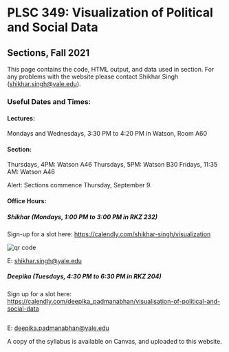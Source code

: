 # PLSC 349: Visualization of Political and Social Data

## Sections, Fall 2021

This page contains the code, HTML output, and data used in section. For any problems with the website please contact Shikhar Singh (shikhar.singh@yale.edu). 

### Useful Dates and Times:

#### Lectures: 
Mondays and Wednesdays, 3:30 PM to 4:20 PM in Watson, Room A60

#### Section: 
Thursdays, 4PM: Watson A46
Thursdays, 5PM: Watson B30
Fridays, 11:35 AM: Watson A46

Alert: Sections commence Thursday, September 9. 

#### Office Hours:
##### Shikhar (Mondays, 1:00 PM to 3:00 PM in RKZ 232)
Sign-up for a slot here: https://calendly.com/shikhar-singh/visualization

<img src='https://chart.googleapis.com/chart?cht=qr&chl=https%3A%2F%2Fcalendly.com%2Fshikhar-singh%2Fvisualization&chs=180x180&choe=UTF-8&chld=L|2' rel='nofollow' alt='qr code'><a href='https://www.qr-code-generator.com' border='0' style='cursor:default'  rel='nofollow'></a>
            
E: shikhar.singh@yale.edu

##### Deepika (Tuesdays, 4:30 PM to 6:30 PM in RKZ 204)
Sign up for a slot here: https://calendly.com/deepika_padmanabhan/visualisation-of-political-and-social-data

<a rel='nofollow' href='https://www.qr-code-generator.com' border='0' style='cursor:default'><img src='https://chart.googleapis.com/chart?cht=qr&chl=https%3A%2F%2Fcalendly.com%2Fdeepika_padmanabhan%2Fvisualisation-of-political-and-social-data&chs=180x180&choe=UTF-8&chld=L|2' alt=''></a>

E: deepika.padmanabhan@yale.edu

A copy of the syllabus is available on Canvas, and uploaded to this website. 
